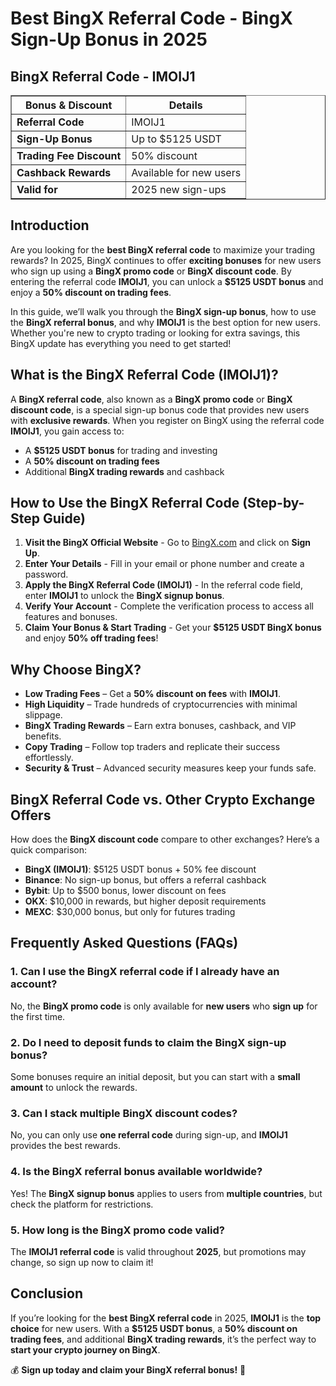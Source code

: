 <h1>Best BingX Referral Code - BingX Sign-Up Bonus in 2025</h1>
<h2>BingX Referral Code - IMOIJ1</h2>
<table border="1">
    <tr>
        <th>Bonus & Discount</th>
        <th>Details</th>
    </tr>
    <tr>
        <td><strong>Referral Code</strong></td>
        <td>IMOIJ1</td>
    </tr>
    <tr>
        <td><strong>Sign-Up Bonus</strong></td>
        <td>Up to $5125 USDT</td>
    </tr>
    <tr>
        <td><strong>Trading Fee Discount</strong></td>
        <td>50% discount</td>
    </tr>
    <tr>
        <td><strong>Cashback Rewards</strong></td>
        <td>Available for new users</td>
    </tr>
    <tr>
        <td><strong>Valid for</strong></td>
        <td>2025 new sign-ups</td>
    </tr>
</table>
<h2>Introduction</h2>
<p>Are you looking for the <strong>best BingX referral code</strong> to maximize your trading rewards? In 2025, BingX continues to offer <strong>exciting bonuses</strong> for new users who sign up using a <strong>BingX promo code</strong> or <strong>BingX discount code</strong>. By entering the referral code <strong>IMOIJ1</strong>, you can unlock a <strong>$5125 USDT bonus</strong> and enjoy a <strong>50% discount on trading fees</strong>.</p>

<p>In this guide, we’ll walk you through the <strong>BingX sign-up bonus</strong>, how to use the <strong>BingX referral bonus</strong>, and why <strong>IMOIJ1</strong> is the best option for new users. Whether you're new to crypto trading or looking for extra savings, this BingX update has everything you need to get started!</p>

<h2>What is the BingX Referral Code (IMOIJ1)?</h2>
<p>A <strong>BingX referral code</strong>, also known as a <strong>BingX promo code</strong> or <strong>BingX discount code</strong>, is a special sign-up bonus code that provides new users with <strong>exclusive rewards</strong>. When you register on BingX using the referral code <strong>IMOIJ1</strong>, you gain access to:</p>
<ul>
    <li>A <strong>$5125 USDT bonus</strong> for trading and investing</li>
    <li>A <strong>50% discount on trading fees</strong></li>
    <li>Additional <strong>BingX trading rewards</strong> and cashback</li>
</ul>

<h2>How to Use the BingX Referral Code (Step-by-Step Guide)</h2>
<ol>
    <li><strong>Visit the BingX Official Website</strong> - Go to <a href="https://bingx.com/invite/IMOIJ1">BingX.com</a> and click on <strong>Sign Up</strong>.</li>
    <li><strong>Enter Your Details</strong> - Fill in your email or phone number and create a password.</li>
    <li><strong>Apply the BingX Referral Code (IMOIJ1)</strong> - In the referral code field, enter <strong>IMOIJ1</strong> to unlock the <strong>BingX signup bonus</strong>.</li>
    <li><strong>Verify Your Account</strong> - Complete the verification process to access all features and bonuses.</li>
    <li><strong>Claim Your Bonus & Start Trading</strong> - Get your <strong>$5125 USDT BingX bonus</strong> and enjoy <strong>50% off trading fees</strong>!</li>
</ol>

<h2>Why Choose BingX?</h2>
<ul>
    <li><strong>Low Trading Fees</strong> – Get a <strong>50% discount on fees</strong> with <strong>IMOIJ1</strong>.</li>
    <li><strong>High Liquidity</strong> – Trade hundreds of cryptocurrencies with minimal slippage.</li>
    <li><strong>BingX Trading Rewards</strong> – Earn extra bonuses, cashback, and VIP benefits.</li>
    <li><strong>Copy Trading</strong> – Follow top traders and replicate their success effortlessly.</li>
    <li><strong>Security & Trust</strong> – Advanced security measures keep your funds safe.</li>
</ul>

<h2>BingX Referral Code vs. Other Crypto Exchange Offers</h2>
<p>How does the <strong>BingX discount code</strong> compare to other exchanges? Here’s a quick comparison:</p>
<ul>
    <li><strong>BingX (IMOIJ1)</strong>: $5125 USDT bonus + 50% fee discount</li>
    <li><strong>Binance</strong>: No sign-up bonus, but offers a referral cashback</li>
    <li><strong>Bybit</strong>: Up to $500 bonus, lower discount on fees</li>
    <li><strong>OKX</strong>: $10,000 in rewards, but higher deposit requirements</li>
    <li><strong>MEXC</strong>: $30,000 bonus, but only for futures trading</li>
</ul>

<h2>Frequently Asked Questions (FAQs)</h2>
<h3>1. Can I use the BingX referral code if I already have an account?</h3>
<p>No, the <strong>BingX promo code</strong> is only available for <strong>new users</strong> who <strong>sign up</strong> for the first time.</p>

<h3>2. Do I need to deposit funds to claim the BingX sign-up bonus?</h3>
<p>Some bonuses require an initial deposit, but you can start with a <strong>small amount</strong> to unlock the rewards.</p>

<h3>3. Can I stack multiple BingX discount codes?</h3>
<p>No, you can only use <strong>one referral code</strong> during sign-up, and <strong>IMOIJ1</strong> provides the best rewards.</p>

<h3>4. Is the BingX referral bonus available worldwide?</h3>
<p>Yes! The <strong>BingX signup bonus</strong> applies to users from <strong>multiple countries</strong>, but check the platform for restrictions.</p>

<h3>5. How long is the BingX promo code valid?</h3>
<p>The <strong>IMOIJ1 referral code</strong> is valid throughout <strong>2025</strong>, but promotions may change, so sign up now to claim it!</p>

<h2>Conclusion</h2>
<p>If you’re looking for the <strong>best BingX referral code</strong> in 2025, <strong>IMOIJ1</strong> is the <strong>top choice</strong> for new users. With a <strong>$5125 USDT bonus</strong>, a <strong>50% discount on trading fees</strong>, and additional <strong>BingX trading rewards</strong>, it’s the perfect way to <strong>start your crypto journey on BingX</strong>.</p>

<p>💰 <strong>Sign up today and claim your BingX referral bonus!</strong> 🚀</p>
